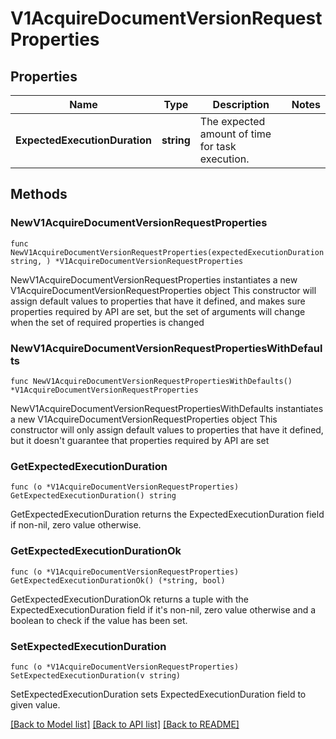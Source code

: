 # V1AcquireDocumentVersionRequestProperties

## Properties

Name | Type | Description | Notes
------------ | ------------- | ------------- | -------------
**ExpectedExecutionDuration** | **string** | The expected amount of time for task execution. | 

## Methods

### NewV1AcquireDocumentVersionRequestProperties

`func NewV1AcquireDocumentVersionRequestProperties(expectedExecutionDuration string, ) *V1AcquireDocumentVersionRequestProperties`

NewV1AcquireDocumentVersionRequestProperties instantiates a new V1AcquireDocumentVersionRequestProperties object
This constructor will assign default values to properties that have it defined,
and makes sure properties required by API are set, but the set of arguments
will change when the set of required properties is changed

### NewV1AcquireDocumentVersionRequestPropertiesWithDefaults

`func NewV1AcquireDocumentVersionRequestPropertiesWithDefaults() *V1AcquireDocumentVersionRequestProperties`

NewV1AcquireDocumentVersionRequestPropertiesWithDefaults instantiates a new V1AcquireDocumentVersionRequestProperties object
This constructor will only assign default values to properties that have it defined,
but it doesn't guarantee that properties required by API are set

### GetExpectedExecutionDuration

`func (o *V1AcquireDocumentVersionRequestProperties) GetExpectedExecutionDuration() string`

GetExpectedExecutionDuration returns the ExpectedExecutionDuration field if non-nil, zero value otherwise.

### GetExpectedExecutionDurationOk

`func (o *V1AcquireDocumentVersionRequestProperties) GetExpectedExecutionDurationOk() (*string, bool)`

GetExpectedExecutionDurationOk returns a tuple with the ExpectedExecutionDuration field if it's non-nil, zero value otherwise
and a boolean to check if the value has been set.

### SetExpectedExecutionDuration

`func (o *V1AcquireDocumentVersionRequestProperties) SetExpectedExecutionDuration(v string)`

SetExpectedExecutionDuration sets ExpectedExecutionDuration field to given value.



[[Back to Model list]](../README.md#documentation-for-models) [[Back to API list]](../README.md#documentation-for-api-endpoints) [[Back to README]](../README.md)


